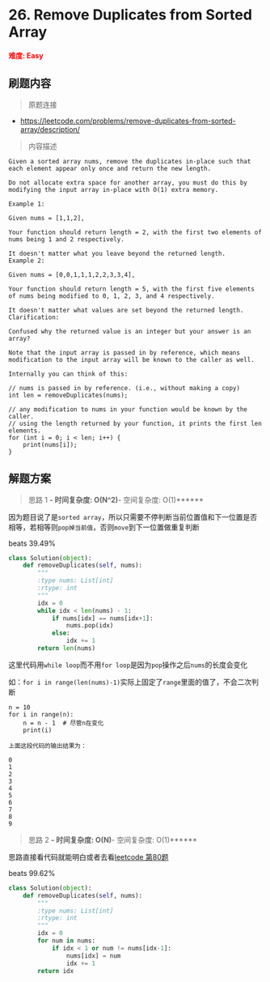 # 26. Remove Duplicates from Sorted Array

**<font color=red>难度: Easy</font>**

## 刷题内容

> 原题连接

* https://leetcode.com/problems/remove-duplicates-from-sorted-array/description/

> 内容描述

```
Given a sorted array nums, remove the duplicates in-place such that each element appear only once and return the new length.

Do not allocate extra space for another array, you must do this by modifying the input array in-place with O(1) extra memory.

Example 1:

Given nums = [1,1,2],

Your function should return length = 2, with the first two elements of nums being 1 and 2 respectively.

It doesn't matter what you leave beyond the returned length.
Example 2:

Given nums = [0,0,1,1,1,2,2,3,3,4],

Your function should return length = 5, with the first five elements of nums being modified to 0, 1, 2, 3, and 4 respectively.

It doesn't matter what values are set beyond the returned length.
Clarification:

Confused why the returned value is an integer but your answer is an array?

Note that the input array is passed in by reference, which means modification to the input array will be known to the caller as well.

Internally you can think of this:

// nums is passed in by reference. (i.e., without making a copy)
int len = removeDuplicates(nums);

// any modification to nums in your function would be known by the caller.
// using the length returned by your function, it prints the first len elements.
for (int i = 0; i < len; i++) {
    print(nums[i]);
}
```

## 解题方案

> 思路 1
******- 时间复杂度: O(N^2)******- 空间复杂度: O(1)******

因为题目说了是```sorted array```，所以只需要不停判断当前位置值和下一位置是否相等，若相等则```pop掉当前值```，否则```move```到下一位置做重复判断

beats 39.49%

```python
class Solution(object):
    def removeDuplicates(self, nums):
        """
        :type nums: List[int]
        :rtype: int
        """
        idx = 0
        while idx < len(nums) - 1:
            if nums[idx] == nums[idx+1]:
                nums.pop(idx)
            else:
                idx += 1
        return len(nums)
```


这里代码用```while loop```而不用```for loop```是因为```pop```操作之后```nums```的长度会变化

如：```for i in range(len(nums)-1)```实际上固定了```range```里面的值了，不会二次判断

```
n = 10
for i in range(n):
    n = n - 1  # 尽管n在变化
    print(i)

上面这段代码的输出结果为：

0
1
2
3
4
5
6
7
8
9
```

> 思路 2
******- 时间复杂度: O(N)******- 空间复杂度: O(1)******


思路直接看代码就能明白或者去看[leetcode 第80题](https://github.com/apachecn/awesome-algorithm/blob/master/docs/Leetcode_Solutions/Python/080._remove_duplicates_from_sorted_array_ii.md)

beats 99.62%

```python
class Solution(object):
    def removeDuplicates(self, nums):
        """
        :type nums: List[int]
        :rtype: int
        """
        idx = 0
        for num in nums:
            if idx < 1 or num != nums[idx-1]:
                nums[idx] = num
                idx += 1
        return idx
```
















